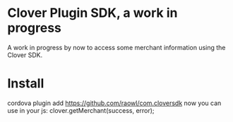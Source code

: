 Clover Plugin SDK, a work in progress
================================
A work in progress by now to access some merchant information using the Clover SDK.

Install
========

cordova plugin add https://github.com/raowl/com.cloversdk
now you can use in your js: clover.getMerchant(success, error);
